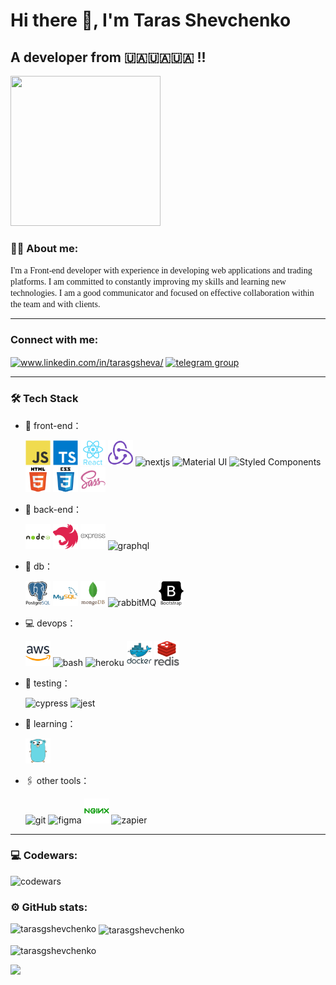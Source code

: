 
# Hi there 👋, I'm Taras Shevchenko 
## A developer from 🇺🇦🇺🇦🇺🇦 !!

<img src="https://media.tenor.com/NCRHhqkXrJYAAAAi/programmers-go-internet.gif" height="240" width="240">

### :man_technologist: About me:

<span style="font-family: 'Brush Script MT';">I'm a Front-end developer with experience in developing web applications and trading platforms. I am committed to constantly improving my skills and learning new technologies. I am a good communicator and focused on effective collaboration within the team and with clients.</span>

---

### Connect with me:

<p align="left">
  <a href="https://linkedin.com/in/tarasgsheva/" target="blank"><img align="center" src="https://raw.githubusercontent.com/rahuldkjain/github-profile-readme-generator/master/src/images/icons/Social/linked-in-alt.svg" alt="www.linkedin.com/in/tarasgsheva/" height="30" width="40" /></a>
  <a href="https://t.me/tgsheva" target="_blank">
      <img align="center" src="https://cdn-icons-png.flaticon.com/512/2111/2111646.png" width="40" height="40" alt="telegram group" />
    </a>
</p>

---

### 🛠 Tech Stack

- 👯 front-end： <p align="left"><img src="https://raw.githubusercontent.com/devicons/devicon/master/icons/javascript/javascript-original.svg" alt="javascript" width="40" height="40"/>&nbsp;<img src="https://raw.githubusercontent.com/devicons/devicon/master/icons/typescript/typescript-original.svg" alt="typescript" width="40" height="40"/>&nbsp;<img src="https://raw.githubusercontent.com/devicons/devicon/master/icons/react/react-original-wordmark.svg" alt="react" width="40" height="40"/>&nbsp;<img src="https://raw.githubusercontent.com/devicons/devicon/master/icons/redux/redux-original.svg" alt="redux" width="40" height="40"/>&nbsp;<img src="https://cdn.worldvectorlogo.com/logos/nextjs-2.svg" alt="nextjs" width="40" height="40"/>&nbsp;<img src="https://profilinator.rishav.dev/skills-assets/mui.png" alt="Material UI" width="40" height="40" />&nbsp;<img src="https://profilinator.rishav.dev/skills-assets/styled-components.png" alt="Styled Components" width="40" height="40" />&nbsp;<img src="https://raw.githubusercontent.com/devicons/devicon/master/icons/html5/html5-original-wordmark.svg" alt="html5" width="40" height="40"/>&nbsp;<img src="https://raw.githubusercontent.com/devicons/devicon/master/icons/css3/css3-original-wordmark.svg" alt="css3" width="40" height="40"/>&nbsp;<img src="https://raw.githubusercontent.com/devicons/devicon/master/icons/sass/sass-original.svg" alt="sass" width="40" height="40"/>&nbsp;</p>
- 🔭 back-end： <p align="left"><img src="https://raw.githubusercontent.com/devicons/devicon/master/icons/nodejs/nodejs-original-wordmark.svg" alt="nodejs" width="40" height="40"/>&nbsp;<img src="https://raw.githubusercontent.com/devicons/devicon/master/icons/nestjs/nestjs-plain.svg" alt="nestjs" width="40" height="40"/>&nbsp;<img src="https://raw.githubusercontent.com/devicons/devicon/master/icons/express/express-original-wordmark.svg" alt="express" width="40" height="40"/>&nbsp;<img src="https://www.vectorlogo.zone/logos/graphql/graphql-icon.svg" alt="graphql" width="40" height="40"/>&nbsp;</p>
- 📑 db： <p align="left"><img src="https://raw.githubusercontent.com/devicons/devicon/master/icons/postgresql/postgresql-original-wordmark.svg" alt="postgresql" width="40" height="40"/>&nbsp;<img src="https://raw.githubusercontent.com/devicons/devicon/master/icons/mysql/mysql-original-wordmark.svg" alt="mysql" width="40" height="40"/>&nbsp;<img src="https://raw.githubusercontent.com/devicons/devicon/master/icons/mongodb/mongodb-original-wordmark.svg" alt="mongodb" width="40" height="40"/>&nbsp;<img src="https://www.vectorlogo.zone/logos/rabbitmq/rabbitmq-icon.svg" alt="rabbitMQ" width="40" height="40"/>&nbsp;<img src="https://raw.githubusercontent.com/devicons/devicon/master/icons/bootstrap/bootstrap-plain-wordmark.svg" alt="bootstrap" width="40" height="40"/>&nbsp;</p>
- 💻 devops： <p align="left"><img src="https://raw.githubusercontent.com/devicons/devicon/master/icons/amazonwebservices/amazonwebservices-original-wordmark.svg" alt="aws" width="40" height="40"/>&nbsp;<img src="https://www.vectorlogo.zone/logos/gnu_bash/gnu_bash-icon.svg" alt="bash" width="40" height="40"/>&nbsp;<img src="https://www.vectorlogo.zone/logos/heroku/heroku-icon.svg" alt="heroku" width="40" height="40"/>&nbsp;<img src="https://raw.githubusercontent.com/devicons/devicon/master/icons/docker/docker-original-wordmark.svg" alt="docker" width="40" height="40"/>&nbsp;<img src="https://raw.githubusercontent.com/devicons/devicon/master/icons/redis/redis-original-wordmark.svg" alt="redis" width="40" height="40"/>&nbsp;</p>
- 🧪 testing： <p align="left"><img src="https://raw.githubusercontent.com/simple-icons/simple-icons/6e46ec1fc23b60c8fd0d2f2ff46db82e16dbd75f/icons/cypress.svg" alt="cypress" width="40" height="40"/>&nbsp;<img src="https://www.vectorlogo.zone/logos/jestjsio/jestjsio-icon.svg" alt="jest" width="40" height="40"/></p>
- 🌱 learning： <p align="left"><img src="https://raw.githubusercontent.com/devicons/devicon/master/icons/go/go-original.svg" alt="go" width="40" height="40"/></p>
- 🖇 other tools： <p align="left"><img src="https://www.vectorlogo.zone/logos/git-scm/git-scm-icon.svg" alt="git" width="40" height="40"/>&nbsp;<img src="https://www.vectorlogo.zone/logos/figma/figma-icon.svg" alt="figma" width="40" height="40"/>&nbsp;<img src="https://raw.githubusercontent.com/devicons/devicon/master/icons/nginx/nginx-original.svg" alt="nginx" width="40" height="40"/>&nbsp;<img src="https://www.vectorlogo.zone/logos/zapier/zapier-icon.svg" alt="zapier" width="40" height="40"/>&nbsp;</p>

---

### 💻 Codewars:

![codewars](https://www.codewars.com/users/TarikSheva/badges/large)

### ⚙️ GitHub stats:

<p><img align="left" src="https://github-readme-stats.vercel.app/api/top-langs?username=tarasgshevchenko&theme=dark&background=000000&show_icons=true&locale=en&layout=compact" alt="tarasgshevchenko" /></p>

<p>&nbsp;<img align="center" src="https://github-readme-stats.vercel.app/api?username=tarasgshevchenko&theme=dark&background=000000&show_icons=true&locale=en" alt="tarasgshevchenko" /></p>

<p><img align="center" src="https://github-readme-streak-stats.herokuapp.com/?user=tarasgshevchenko&theme=dark&background=000000&" alt="tarasgshevchenko" /></p>

![](https://komarev.com/ghpvc/?username=tarasgshevchenko&label=PROFILE+VIEWS&color=blueviolet)
